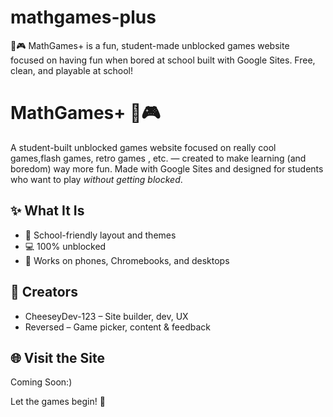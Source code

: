# mathgames-plus
🧠🎮 MathGames+ is a fun, student-made unblocked games website focused on having fun when bored at school built with Google Sites. Free, clean, and playable at school!
# MathGames+ 🧠🎮

A student-built unblocked games website focused on really cool games,flash games, retro games , etc. — created to make learning (and boredom) way more fun. Made with Google Sites and designed for students who want to play *without getting blocked*.

## ✨ What It Is
- 🎯 School-friendly layout and themes
- 💻 100% unblocked
- 📱 Works on phones, Chromebooks, and desktops

## 👥 Creators
- CheeseyDev-123 – Site builder, dev, UX  
- Reversed – Game picker, content & feedback

## 🌐 Visit the Site  
Coming Soon:)

Let the games begin! 🚀

